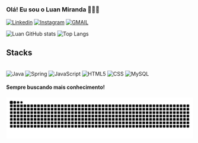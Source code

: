 
### Olá! Eu sou o Luan Miranda 👨🏽‍💻


[![Linkedin](https://img.shields.io/badge/LinkedIn-0077B5?style=for-the-badge&logo=linkedin&logoColor=white)](https://www.linkedin.com/in/luanmirandadev/)
[![Instagram](https://img.shields.io/badge/Instagram-E4405F?style=for-the-badge&logo=instagram&logoColor=white)](https://www.instagram.com/miranda.of7/)
[![GMAIL](https://img.shields.io/badge/Gmail-D14836?style=for-the-badge&logo=gmail&logoColor=white)](mailto:luandevfreitas7@gmail.com)

![Luan GitHub stats](https://github-readme-stats.vercel.app/api?username=DevMiranda7&show_icons=true&theme=dracula&locale=pt-br)
![Top Langs](https://github-readme-stats.vercel.app/api/top-langs/?username=DevMiranda7&layout=compact)

## Stacks

<div style="display: inline_block"><br/>
   <img align="center" alt="Java" src="https://img.shields.io/badge/Java-ED8B00?style=for-the-badge&logo=openjdk&logoColor=white">
    <img align="center" alt="Spring" src="https://img.shields.io/badge/Spring-6DB33F?style=for-the-badge&logo=spring&logoColor=white">
    <img align="center" alt="JavaScript" src="https://img.shields.io/badge/JavaScript-F7DF1E?style=for-the-badge&logo=javascript&logoColor=black">
    <img align="center" alt="HTML5" src="https://img.shields.io/badge/HTML5-E34F26?style=for-the-badge&logo=html5&logoColor=white">
    <img align="center" alt="CSS" src="https://img.shields.io/badge/CSS3-1572B6?style=for-the-badge&logo=css3&logoColor=white">
    <img align="center" alt="MySQL" src="https://img.shields.io/badge/MySQL-005C84?style=for-the-badge&logo=mysql&logoColor=white"> 
</div>



#### Sempre buscando mais conhecimento! 

<picture align="center">
  <source media="(prefers-color-scheme: dark)" srcset="https://raw.githubusercontent.com/DevMiranda7/DevMiranda7/output/github-contribution-grid-snake-dark.svg">
  <source media="(prefers-color-scheme: light)" srcset="https://raw.githubusercontent.com/DevMiranda7/DevMiranda7/output/github-contribution-grid-snake.svg">
  <img align="center" alt="github contribution grid snake animation" src="https://raw.githubusercontent.com/DevMiranda7/DevMiranda7/output/github-contribution-grid-snake.svg">
</picture>


